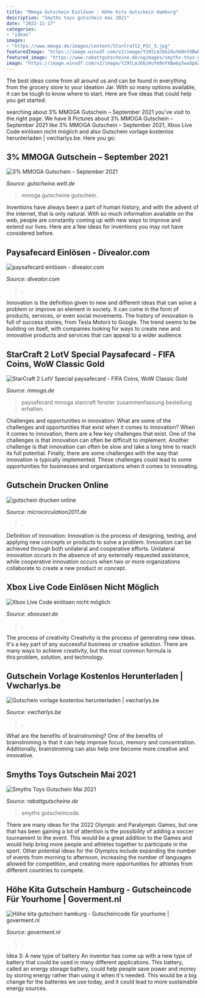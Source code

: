 ```yaml
---
title: "Mmoga Gutschein Einlösen : Höhe Kita Gutschein Hamburg"
description: "Smyths toys gutschein mai 2021"
date: "2022-11-17"
categories:
- "ideas"
images:
- "https://www.mmoga.de/images/content/StarCraft2_PSC_3.jpg"
featuredImage: "https://image.winudf.com/v2/image/Y29tLmJ6b24uYm9nYXBwby5waXp6ZXJpYUxhU3RyYWRhQXBwX3NjcmVlbnNob3RzXzBfZTVmOGYzZWM/screen-0.jpg?fakeurl=1&amp;type=.jpg"
featured_image: "https://www.rabattgutscheine.de/ogimages/smyths-toys-gutschein.jpg"
image: "https://image.winudf.com/v2/image/Y29tLmJ6b24uYm9nYXBwby5waXp6ZXJpYUxhU3RyYWRhQXBwX3NjcmVlbnNob3RzXzBfZTVmOGYzZWM/screen-0.jpg?fakeurl=1&amp;type=.jpg"
---
```



The best ideas come from all around us and can be found in everything from the grocery store to your Ideation Jar. With so many options available, it can be tough to know where to start. Here are five ideas that could help you get started: 

	

		
searching about 3% MMOGA Gutschein – September 2021 you've visit to the right page. We have 8 Pictures about 3% MMOGA Gutschein – September 2021 like 3% MMOGA Gutschein – September 2021, Xbox Live Code einlösen nicht möglich and also Gutschein vorlage kostenlos herunterladen | vwcharlys.be. Here you go:
		
    
## 3% MMOGA Gutschein – September 2021

<img loading=lazy src="https://cdn.webgears-group.com/eyJrZXkiOiJ3bHQvdXBsb2Fkcy9sb2dvcy9tbW9nYS5qcGciLCJvdXRwdXRGb3JtYXQiOiIiLCJlZGl0cyI6eyJyZXNpemUiOnsid2lkdGgiOjM3MH19fQ==?1606898658" onerror="this.onerror=null;this.src='https://tse2.mm.bing.net/th?id=OIP.QwmXwP8KcAfAxqcqiZuFCQAAAA&amp;pid=15.1';" alt="3% MMOGA Gutschein – September 2021">

_Source: gutscheine.welt.de_

>mmoga gutscheine gutschein. 

	

Inventions have always been a part of human history, and with the advent of the internet, that is only natural. With so much information available on the web, people are constantly coming up with new ways to improve and extend our lives. Here are a few ideas for inventions you may not have considered before.

    
## Paysafecard Einlösen - Divealor.com

<img loading=lazy src="https://www.bezahlen.net/wp-content/uploads/psc-bezahlung.png" onerror="this.onerror=null;this.src='https://tse4.mm.bing.net/th?id=OIP.5D-a6RjSsnSb0CJzdo3p9AHaEA&amp;pid=15.1';" alt="paysafecard einlösen - divealor.com">

_Source: divealor.com_

>. 

	

Innovation is the definition given to new and different ideas that can solve a problem or improve an element in society. It can come in the form of products, services, or even social movements. The history of innovation is full of success stories, from Tesla Motors to Google. The trend seems to be building on itself, with companies looking for ways to create new and innovative products and services that can appeal to a wider audience.

    
## StarCraft 2 LotV Special Paysafecard - FIFA Coins, WoW Classic Gold

<img loading=lazy src="https://www.mmoga.de/images/content/StarCraft2_PSC_3.jpg" onerror="this.onerror=null;this.src='https://tse3.mm.bing.net/th?id=OIP.vJMwQxy8Ai_7AG0EThn4AQHaGN&amp;pid=15.1';" alt="StarCraft 2 LotV Special paysafecard - FIFA Coins, WoW Classic Gold">

_Source: mmoga.de_

>paysafecard mmoga starcraft fenster zusammenfassung bestellung erhalten. 

	

Challenges and opportunities in innovation: What are some of the challenges and opportunities that exist when it comes to innovation?
When it comes to innovation, there are a few key challenges that exist. One of the challenges is that innovation can often be difficult to implement. Another challenge is that innovation can often be slow and take a long time to reach its full potential. Finally, there are some challenges with the way that innovation is typically implemented. These challenges could lead to some opportunities for businesses and organizations when it comes to innovating.

    
## Gutschein Drucken Online

<img loading=lazy src="http://www.spiele-kinderspiele.de/geburtstag-gutschein-essen/gutschein-162.jpg" onerror="this.onerror=null;this.src='https://tse1.mm.bing.net/th?id=OIP.-heCGumUaAp-uLdaLawR6gAAAA&amp;pid=15.1';" alt="gutschein drucken online">

_Source: microcirculation2011.de_

>. 

	

Definition of innovation:
Innovation is the process of designing, testing, and applying new concepts or products to solve a problem. Innovation can be achieved through both unilateral and cooperative efforts. Unilateral innovation occurs in the absence of any externally requested assistance, while cooperative innovation occurs when two or more organizations collaborate to create a new product or concept.

    
## Xbox Live Code Einlösen Nicht Möglich

<img loading=lazy src="https://uploads.tapatalk-cdn.com/20180502/c42ebb8e1cf8f3655736973fa823e0c9.jpg" onerror="this.onerror=null;this.src='https://tse2.mm.bing.net/th?id=OIP.UQ_RNq0FnBklSwgJ-4iJ1gHaDE&amp;pid=15.1';" alt="Xbox Live Code einlösen nicht möglich">

_Source: xboxuser.de_

>. 

	

The process of creativity
Creativity is the process of generating new ideas. It's a key part of any successful business or creative solution. There are many ways to achieve creativity, but the most common formula is this:problem, solution, and technology.

    
## Gutschein Vorlage Kostenlos Herunterladen | Vwcharlys.be

<img loading=lazy src="https://lookaside.fbsbx.com/lookaside/crawler/media/?media_id=1034789370250189" onerror="this.onerror=null;this.src='https://tse3.mm.bing.net/th?id=OIP.p6AmmbgjXmUCN-51ckdk8AHaHa&amp;pid=15.1';" alt="Gutschein vorlage kostenlos herunterladen | vwcharlys.be">

_Source: vwcharlys.be_

>. 

	

What are the benefits of brainstroming?
One of the benefits of brainstroming is that it can help improve focus, memory and concentration. Additionally, brainstroming can also help one become more creative and innovative.

    
## Smyths Toys Gutschein Mai 2021

<img loading=lazy src="https://www.rabattgutscheine.de/ogimages/smyths-toys-gutschein.jpg" onerror="this.onerror=null;this.src='https://tse1.mm.bing.net/th?id=OIP._Qehvlb3WhbcyYeMkq9OXAHaD4&amp;pid=15.1';" alt="Smyths Toys Gutschein Mai 2021">

_Source: rabattgutscheine.de_

>smyths gutscheincode. 

	

There are many ideas for the 2022 Olympic and Paralympic Games, but one that has been gaining a lot of attention is the possibility of adding a soccer tournament to the event. This would be a great addition to the Games and would help bring more people and athletes together to participate in the sport. Other potential ideas for the Olympics include expanding the number of events from morning to afternoon, increasing the number of languages allowed for competition, and creating more opportunities for athletes from different countries to compete.

    
## Höhe Kita Gutschein Hamburg - Gutscheincode Für Yourhome | Goverment.nl

<img loading=lazy src="https://image.winudf.com/v2/image/Y29tLmJ6b24uYm9nYXBwby5waXp6ZXJpYUxhU3RyYWRhQXBwX3NjcmVlbnNob3RzXzBfZTVmOGYzZWM/screen-0.jpg?fakeurl=1&amp;type=.jpg" onerror="this.onerror=null;this.src='https://tse3.mm.bing.net/th?id=OIP.r6YbJF8hy3xKwFuOuBH_kgHaMW&amp;pid=15.1';" alt="Höhe kita gutschein hamburg - Gutscheincode für yourhome | goverment.nl">

_Source: goverment.nl_

>. 

	

Idea 3: A new type of battery
An inventor has come up with a new type of battery that could be used in many different applications. This battery, called an energy storage battery, could help people save power and money by storing energy rather than using it when it's needed. This would be a big change for the batteries we use today, and it could lead to more sustainable energy sources.

